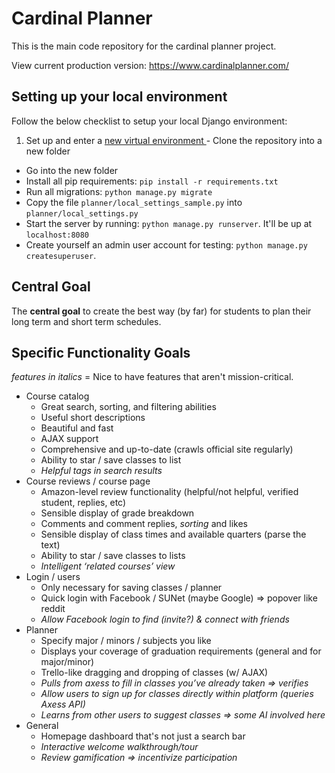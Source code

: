 # Cardinal Planner
This is the main code repository for the cardinal planner project.

View current production version: https://www.cardinalplanner.com/

## Setting up your local environment

Follow the below checklist to setup your local Django environment:

1. Set up and enter a [new virtual environment
](https://hackercodex.com/guide/python-development-environment-on-mac-osx/)- Clone the repository into a new folder
- Go into the new folder
- Install all pip requirements: `pip install -r requirements.txt`
- Run all migrations: `python manage.py migrate`
- Copy the file `planner/local_settings_sample.py` into `planner/local_settings.py`
- Start the server by running: `python manage.py runserver`.  It'll be up at `localhost:8080`
- Create yourself an admin user account for testing: `python manage.py createsuperuser`.

## Central Goal
The **central goal** to create the best way (by far) for students to plan their long term and short term schedules.

## Specific Functionality Goals

_features in italics_ = Nice to have features that aren't mission-critical.

- Course catalog
  - Great search, sorting, and filtering abilities
  - Useful short descriptions
  - Beautiful and fast
  - AJAX support
  - Comprehensive and up-to-date (crawls official site regularly)
  - Ability to star / save classes to list
  - _Helpful tags in search results_
- Course reviews / course page
  - Amazon-level review functionality (helpful/not helpful, verified student, replies, etc)
  - Sensible display of grade breakdown
  - Comments and comment replies, _sorting_ and likes
  - Sensible display of class times and available quarters (parse the text)
  - Ability to star / save classes to lists
  - _Intelligent ‘related courses’ view_
- Login / users
  - Only necessary for saving classes / planner
  - Quick login with Facebook / SUNet (maybe Google) => popover like reddit
  - _Allow Facebook login to find (invite?) & connect with friends_
- Planner
  - Specify major / minors / subjects you like
  - Displays your coverage of graduation requirements (general and for major/minor)
  - Trello-like dragging and dropping of classes (w/ AJAX)
  - _Pulls from axess to fill in classes you’ve already taken => verifies_
  - _Allow users to sign up for classes directly within platform (queries Axess API)_
  - _Learns from other users to suggest classes => some AI involved here_
- General
  - Homepage dashboard that's not just a search bar
  - _Interactive welcome walkthrough/tour_
  - _Review gamification => incentivize participation_
